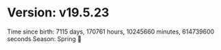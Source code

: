 # Version: v19.5.23
Time since birth: 7115 days, 170761 hours, 10245660 minutes, 614739600 seconds
Season: Spring 🌸
